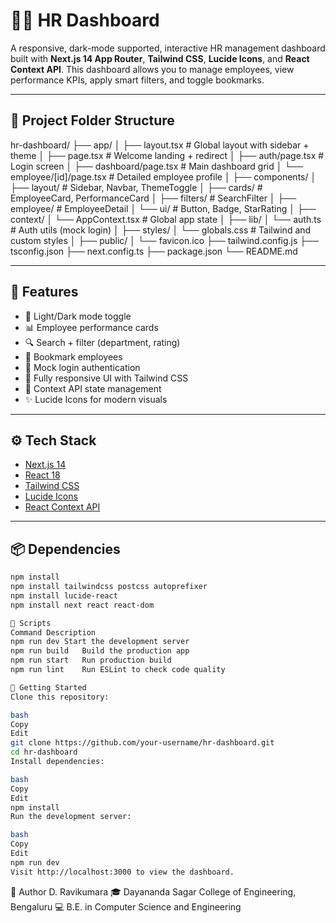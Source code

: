 # 🧑‍💼 HR Dashboard

A responsive, dark-mode supported, interactive HR management dashboard built with **Next.js 14 App Router**, **Tailwind CSS**, **Lucide Icons**, and **React Context API**. This dashboard allows you to manage employees, view performance KPIs, apply smart filters, and toggle bookmarks.

---

## 📁 Project Folder Structure

hr-dashboard/
├── app/
│ ├── layout.tsx # Global layout with sidebar + theme
│ ├── page.tsx # Welcome landing + redirect
│ ├── auth/page.tsx # Login screen
│ ├── dashboard/page.tsx # Main dashboard grid
│ └── employee/[id]/page.tsx # Detailed employee profile
│
├── components/
│ ├── layout/ # Sidebar, Navbar, ThemeToggle
│ ├── cards/ # EmployeeCard, PerformanceCard
│ ├── filters/ # SearchFilter
│ ├── employee/ # EmployeeDetail
│ └── ui/ # Button, Badge, StarRating
│
├── context/
│ └── AppContext.tsx # Global app state
│
├── lib/
│ └── auth.ts # Auth utils (mock login)
│
├── styles/
│ └── globals.css # Tailwind and custom styles
│
├── public/
│ └── favicon.ico
├── tailwind.config.js
├── tsconfig.json
├── next.config.ts
├── package.json
└── README.md


---

## 🚀 Features

- 🌙 Light/Dark mode toggle
- 📊 Employee performance cards
- 🔍 Search + filter (department, rating)
- 📌 Bookmark employees
- 🔐 Mock login authentication
- 📱 Fully responsive UI with Tailwind CSS
- 🧠 Context API state management
- ✨ Lucide Icons for modern visuals

---

## ⚙️ Tech Stack

- [Next.js 14](https://nextjs.org/)
- [React 18](https://reactjs.org/)
- [Tailwind CSS](https://tailwindcss.com/)
- [Lucide Icons](https://lucide.dev/)
- [React Context API](https://reactjs.org/docs/context.html)

---

## 📦 Dependencies

```bash
npm install
npm install tailwindcss postcss autoprefixer
npm install lucide-react
npm install next react react-dom

🔧 Scripts
Command	Description
npm run dev	Start the development server
npm run build	Build the production app
npm run start	Run production build
npm run lint	Run ESLint to check code quality

🧪 Getting Started
Clone this repository:

bash
Copy
Edit
git clone https://github.com/your-username/hr-dashboard.git
cd hr-dashboard
Install dependencies:

bash
Copy
Edit
npm install
Run the development server:

bash
Copy
Edit
npm run dev
Visit http://localhost:3000 to view the dashboard.
```
🙌 Author
D. Ravikumara
🎓 Dayananda Sagar College of Engineering, Bengaluru
💻 B.E. in Computer Science and Engineering


